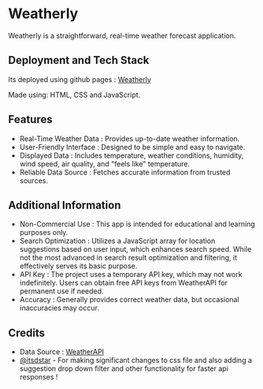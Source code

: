 # Weatherly

Weatherly is a straightforward, real-time weather forecast application.

## Deployment and Tech Stack

Its deployed using github pages : [Weatherly](https://nexus949.github.io/Weatherly/)

Made using: HTML, CSS and JavaScript.

## Features

- Real-Time Weather Data : Provides up-to-date weather information.
- User-Friendly Interface : Designed to be simple and easy to navigate.
- Displayed Data : Includes temperature, weather conditions, humidity, wind speed, air quality, and "feels like" temperature.
- Reliable Data Source : Fetches accurate information from trusted sources.

## Additional Information

- Non-Commercial Use : This app is intended for educational and learning purposes only.
- Search Optimization : Utilizes a JavaScript array for location suggestions based on user input, which enhances search speed. While not the most advanced in search result optimization and filtering, it effectively serves its basic purpose.
- API Key : The project uses a temporary API key, which may not work indefinitely. Users can obtain free API keys from WeatherAPI for permanent use if needed.
- Accuracy : Generally provides correct weather data, but occasional inaccuracies may occur.

## Credits
- Data Source : [WeatherAPI](https://www.weatherapi.com/)
- [@itsdstar](https://github.com/itsdstar) - For making significant changes to css file and also adding a suggestion drop down filter and other functionality for faster api responses !